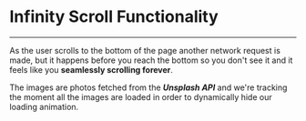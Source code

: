 # Infinity Scroll Functionality

---

As the user scrolls to the bottom of the page another network request is made,
but it happens before you reach the bottom so you don't see it and it feels like
you **seamlessly scrolling forever**.

The images are photos fetched from the ***Unsplash API*** and we're tracking the moment
all the images are loaded in order to dynamically hide our loading animation.


